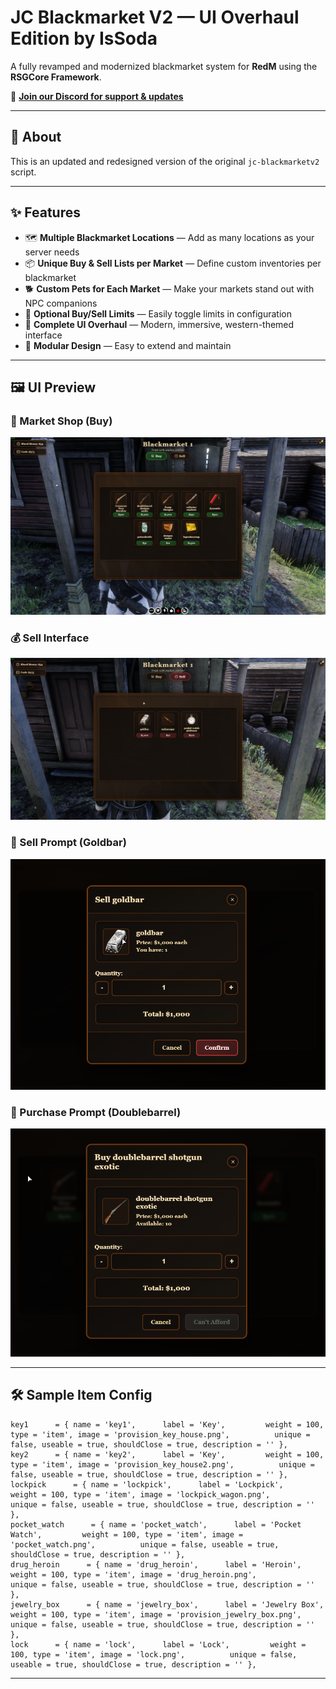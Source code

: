 # JC Blackmarket V2 — UI Overhaul Edition by IsSoda

A fully revamped and modernized blackmarket system for **RedM** using the **RSGCore Framework**.

🔗 **[Join our Discord for support & updates](https://discord.gg/uFVYG6UJaM)**

---

## 📜 About

This is an updated and redesigned version of the original `jc-blackmarketv2` script.

---

## ✨ Features

- 🗺️ **Multiple Blackmarket Locations** — Add as many locations as your server needs  
- 📦 **Unique Buy & Sell Lists per Market** — Define custom inventories per blackmarket  
- 🐕 **Custom Pets for Each Market** — Make your markets stand out with NPC companions  
- 🚫 **Optional Buy/Sell Limits** — Easily toggle limits in configuration  
- 🎨 **Complete UI Overhaul** — Modern, immersive, western-themed interface  
- 🧩 **Modular Design** — Easy to extend and maintain  

---

## 🖼️ UI Preview

### 📍 Market Shop (Buy)
![blackmarket.png](./blackmarket.png)

### 💰 Sell Interface
![bm2.png](./bm2.png)

### 🛒 Sell Prompt (Goldbar)
![bm3.png](./bm3.png)

### 🔫 Purchase Prompt (Doublebarrel)
![bm4.png](./bm4.png)

---

## 🛠 Sample Item Config

```
key1      = { name = 'key1',      label = 'Key',         weight = 100, type = 'item', image = 'provision_key_house.png',          unique = false, useable = true, shouldClose = true, description = '' },
key2      = { name = 'key2',      label = 'Key',         weight = 100, type = 'item', image = 'provision_key_house2.png',          unique = false, useable = true, shouldClose = true, description = '' },
lockpick      = { name = 'lockpick',      label = 'Lockpick',         weight = 100, type = 'item', image = 'lockpick_wagon.png',          unique = false, useable = true, shouldClose = true, description = '' },
pocket_watch      = { name = 'pocket_watch',      label = 'Pocket Watch',         weight = 100, type = 'item', image = 'pocket_watch.png',          unique = false, useable = true, shouldClose = true, description = '' },
drug_heroin      = { name = 'drug_heroin',      label = 'Heroin',         weight = 100, type = 'item', image = 'drug_heroin.png',          unique = false, useable = true, shouldClose = true, description = '' },
jewelry_box      = { name = 'jewelry_box',      label = 'Jewelry Box',         weight = 100, type = 'item', image = 'provision_jewelry_box.png',          unique = false, useable = true, shouldClose = true, description = '' },
lock      = { name = 'lock',      label = 'Lock',         weight = 100, type = 'item', image = 'lock.png',          unique = false, useable = true, shouldClose = true, description = '' },
```

---